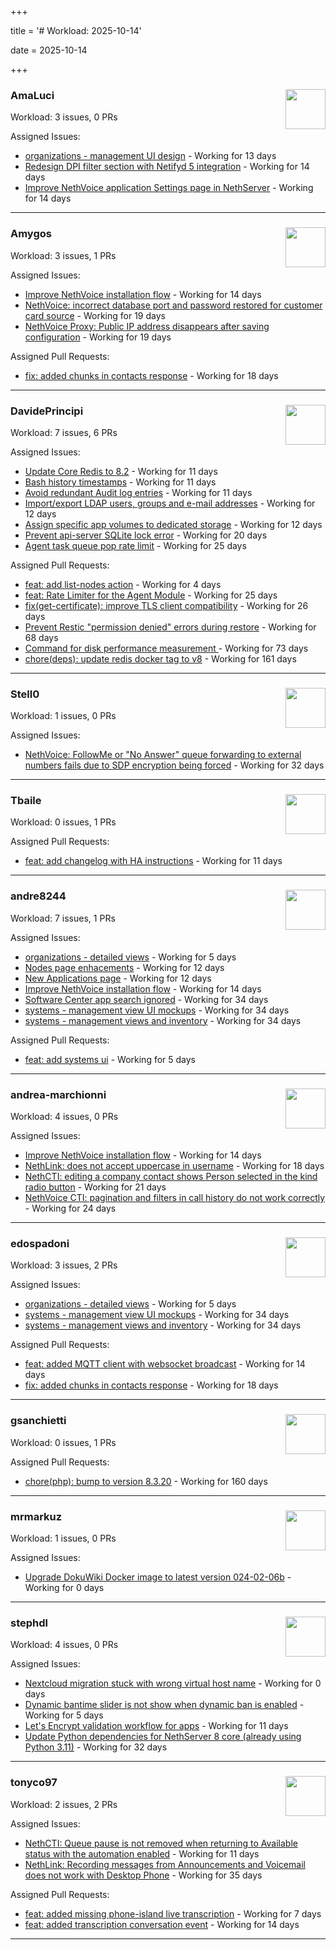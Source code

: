+++

title = '# Workload: 2025-10-14'

date = 2025-10-14

+++

### AmaLuci <img src='https://avatars.githubusercontent.com/u/166636295?v=4&s=64' width='64' height='64' style='float:right;' /> ###
Workload: 3 issues, 0 PRs


Assigned Issues:
- [organizations - management UI design](https://github.com/NethServer/my/issues/24) - Working for 13 days
- [Redesign DPI filter section with Netifyd 5 integration](https://github.com/NethServer/dev/issues/7662) - Working for 14 days
- [Improve NethVoice application Settings page in NethServer](https://github.com/NethServer/dev/issues/7660) - Working for 14 days
---

### Amygos <img src='https://avatars.githubusercontent.com/u/510232?v=4&s=64' width='64' height='64' style='float:right;' /> ###
Workload: 3 issues, 1 PRs


Assigned Issues:
- [Improve NethVoice installation flow](https://github.com/NethServer/dev/issues/7659) - Working for 14 days
- [NethVoice: incorrect database port and password restored for customer card source](https://github.com/NethServer/dev/issues/7654) - Working for 19 days
- [NethVoice Proxy: Public IP address disappears after saving configuration](https://github.com/NethServer/dev/issues/7653) - Working for 19 days

Assigned Pull Requests:
- [fix: added chunks in contacts response](https://github.com/nethesis/ctiapp-authproxy/pull/14) - Working for 18 days
---

### DavidePrincipi <img src='https://avatars.githubusercontent.com/u/2920838?v=4&s=64' width='64' height='64' style='float:right;' /> ###
Workload: 7 issues, 6 PRs


Assigned Issues:
- [Update Core Redis to 8.2](https://github.com/NethServer/dev/issues/7676) - Working for 11 days
- [Bash history timestamps](https://github.com/NethServer/dev/issues/7674) - Working for 11 days
- [Avoid redundant Audit log entries](https://github.com/NethServer/dev/issues/7668) - Working for 11 days
- [Import/export LDAP users, groups and e-mail addresses](https://github.com/NethServer/dev/issues/7666) - Working for 12 days
- [Assign specific app volumes to dedicated storage](https://github.com/NethServer/dev/issues/7665) - Working for 12 days
- [Prevent api-server SQLite lock error](https://github.com/NethServer/dev/issues/7651) - Working for 20 days
- [Agent task queue pop rate limit](https://github.com/NethServer/dev/issues/7636) - Working for 25 days

Assigned Pull Requests:
- [feat: add list-nodes action](https://github.com/NethServer/ns8-core/pull/956) - Working for 4 days
- [feat: Rate Limiter for the Agent Module](https://github.com/NethServer/ns8-core/pull/938) - Working for 25 days
- [fix(get-certificate): improve TLS client compatibility](https://github.com/NethServer/ns8-core/pull/937) - Working for 26 days
- [Prevent Restic "permission denied" errors during restore](https://github.com/NethServer/ns8-core/pull/920) - Working for 68 days
- [Command for disk performance measurement ](https://github.com/NethServer/ns8-core/pull/915) - Working for 73 days
- [chore(deps): update redis docker tag to v8](https://github.com/NethServer/ns8-core/pull/874) - Working for 161 days
---

### Stell0 <img src='https://avatars.githubusercontent.com/u/4547897?v=4&s=64' width='64' height='64' style='float:right;' /> ###
Workload: 1 issues, 0 PRs


Assigned Issues:
- [NethVoice: FollowMe or "No Answer" queue forwarding to external numbers fails due to SDP encryption being forced](https://github.com/NethServer/dev/issues/7627) - Working for 32 days
---

### Tbaile <img src='https://avatars.githubusercontent.com/u/8052641?v=4&s=64' width='64' height='64' style='float:right;' /> ###
Workload: 0 issues, 1 PRs


Assigned Pull Requests:
- [feat: add changelog with HA instructions](https://github.com/NethServer/nethsecurity-docs/pull/209) - Working for 11 days
---

### andre8244 <img src='https://avatars.githubusercontent.com/u/4612169?v=4&s=64' width='64' height='64' style='float:right;' /> ###
Workload: 7 issues, 1 PRs


Assigned Issues:
- [organizations - detailed views](https://github.com/NethServer/my/issues/25) - Working for 5 days
- [Nodes page enhacements](https://github.com/NethServer/dev/issues/7664) - Working for 12 days
- [New Applications page](https://github.com/NethServer/dev/issues/7663) - Working for 12 days
- [Improve NethVoice installation flow](https://github.com/NethServer/dev/issues/7659) - Working for 14 days
- [Software Center app search ignored](https://github.com/NethServer/dev/issues/7620) - Working for 34 days
- [systems - management view UI mockups](https://github.com/NethServer/my/issues/23) - Working for 34 days
- [systems - management views and inventory](https://github.com/NethServer/my/issues/22) - Working for 34 days

Assigned Pull Requests:
- [feat: add systems ui](https://github.com/NethServer/my/pull/26) - Working for 5 days
---

### andrea-marchionni <img src='https://avatars.githubusercontent.com/u/6448460?v=4&s=64' width='64' height='64' style='float:right;' /> ###
Workload: 4 issues, 0 PRs


Assigned Issues:
- [Improve NethVoice installation flow](https://github.com/NethServer/dev/issues/7659) - Working for 14 days
- [NethLink: does not accept uppercase in username](https://github.com/NethServer/dev/issues/7656) - Working for 18 days
- [NethCTI: editing a company contact shows Person selected in the kind radio button](https://github.com/NethServer/dev/issues/7646) - Working for 21 days
- [NethVoice CTI: pagination and filters in call history do not work correctly](https://github.com/NethServer/dev/issues/7639) - Working for 24 days
---

### edospadoni <img src='https://avatars.githubusercontent.com/u/6152486?v=4&s=64' width='64' height='64' style='float:right;' /> ###
Workload: 3 issues, 2 PRs


Assigned Issues:
- [organizations - detailed views](https://github.com/NethServer/my/issues/25) - Working for 5 days
- [systems - management view UI mockups](https://github.com/NethServer/my/issues/23) - Working for 34 days
- [systems - management views and inventory](https://github.com/NethServer/my/issues/22) - Working for 34 days

Assigned Pull Requests:
- [feat: added MQTT client with websocket broadcast](https://github.com/nethesis/ns8-nethvoice/pull/552) - Working for 14 days
- [fix: added chunks in contacts response](https://github.com/nethesis/ctiapp-authproxy/pull/14) - Working for 18 days
---

### gsanchietti <img src='https://avatars.githubusercontent.com/u/804596?v=4&s=64' width='64' height='64' style='float:right;' /> ###
Workload: 0 issues, 1 PRs


Assigned Pull Requests:
- [chore(php): bump to version 8.3.20](https://github.com/NethServer/ns8-webtop/pull/120) - Working for 160 days
---

### mrmarkuz <img src='https://avatars.githubusercontent.com/u/31746411?v=4&s=64' width='64' height='64' style='float:right;' /> ###
Workload: 1 issues, 0 PRs


Assigned Issues:
- [Upgrade DokuWiki Docker image to latest version 024-02-06b](https://github.com/NethServer/dev/issues/7680) - Working for 0 days
---

### stephdl <img src='https://avatars.githubusercontent.com/u/3164851?v=4&s=64' width='64' height='64' style='float:right;' /> ###
Workload: 4 issues, 0 PRs


Assigned Issues:
- [Nextcloud migration stuck with wrong virtual host name](https://github.com/NethServer/dev/issues/7681) - Working for 0 days
- [Dynamic bantime slider is not show when dynamic ban is enabled](https://github.com/NethServer/dev/issues/7678) - Working for 5 days
- [Let's Encrypt validation workflow for apps](https://github.com/NethServer/dev/issues/7669) - Working for 11 days
- [Update Python dependencies for NethServer 8 core (already using Python 3.11)](https://github.com/NethServer/dev/issues/7625) - Working for 32 days
---

### tonyco97 <img src='https://avatars.githubusercontent.com/u/36625268?v=4&s=64' width='64' height='64' style='float:right;' /> ###
Workload: 2 issues, 2 PRs


Assigned Issues:
- [NethCTI: Queue pause is not removed when returning to Available status with the automation enabled](https://github.com/NethServer/dev/issues/7671) - Working for 11 days
- [NethLink: Recording messages from Announcements and Voicemail does not work with Desktop Phone](https://github.com/NethServer/dev/issues/7619) - Working for 35 days

Assigned Pull Requests:
- [feat: added missing phone-island live transcription](https://github.com/nethesis/nethvoice-cti/pull/338) - Working for 7 days
- [feat: added transcription conversation event](https://github.com/nethesis/phone-island/pull/115) - Working for 14 days
---

